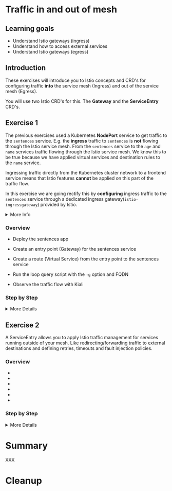 [//]: # (Copyright, Eficode )
[//]: # (Origin: https://github.com/eficode-academy/istio-katas)
[//]: # (Tags: #sentences #kiali)

# Traffic in and out of mesh

## Learning goals

- Understand Istio gateways (ingress)
- Understand how to access external services
- Understand Istio gateways (egress)

## Introduction

These exercises will introduce you to Istio concepts and CRD's for configuring 
traffic **into** the service mesh (Ingress) and out of the service mesh (Egress). 

You will use two Istio CRD's for this. The **Gateway** and the **ServiceEntry** 
CRD's. 

## Exercise 1

The previous exercises used a Kubernetes **NodePort** service to get traffic 
to the `sentences` service. E.g. the **ingress** traffic to `sentences` is 
**not** flowing through the Istio service mesh. From the `sentences` 
service to the `age` and `name` services traffic flowing through the Istio 
service mesh. We know this to be true because we have applied virtual services 
and destination rules to the `name` service.

Ingressing traffic directly from the Kubernetes cluster network to a frontend
service means that Istio features **cannot** be applied on this part of the 
traffic flow.

In this exercise we are going rectify this by **configuring** ingress traffic 
to the `sentences` service through a dedicated ingress 
gateway(`istio-ingressgateway`) provided by Istio.

<details>
    <summary> More Info </summary>

An Gateway **describes** a load balancer operating at the **edge** of the mesh 
receiving incoming or outgoing **HTTP/TCP** connections. The specification 
describes the ports to be expose, type of protocol, configuration for the 
load balancer, etc.

An **Istio** gateway in a Kubernetes cluster consists, at a minimum, of a 
Deployment and a Service. Istio ingress gateways are based on the Envoy 
and have a standalone Envoy proxy.

```console
NAME                                    CONTAINERS
istio-ingressgateway-69c77d896c-5vvjg   istio-proxy
```

</details>

### Overview

- Deploy the sentences app

- Create an entry point (Gateway) for the sentences service

- Create a route (Virtual Service) from the entry point to the sentences service

- Run the loop query script with the `-g` option and FQDN

- Observe the traffic flow with Kiali

### Step by Step
<details>
    <summary> More Details </summary>

**Deploy the sentences app**

```console
kubectl apply -f 003-traffic-in-out-mesh/start/
kubectl apply -f 003-traffic-in-out-mesh/start/name-v1/
```

**Create an entry point for the sentences service**

To create an entry point in the `istio-ingressgateway` we use a gateway 
resource. Create a file called `sentences-ingressgateway.yaml` in 
`003-traffic-in-out-mesh/start` directory.

It should look like the below yaml. 

> :bulb: Replace <YOUR_NAMESPACE> in the yaml below with the namespace you 
> have been assigned in this course. Otherwise you might not hit the 
> `sentence` service in your namespace.

```yaml
apiVersion: networking.istio.io/v1beta1
kind: Gateway
metadata:
  name: sentences
spec:
  selector:
    app: istio-ingressgateway
    istio: ingressgateway
  servers:
  - port:
      number: 80
      name: http
      protocol: HTTP
    hosts:
    - "<YOUR_NAMESPACE>.sentences.istio.eficode.academy"
```

The **selectors** above are the labels on the `istio-ingressgateway` POD which is 
running a standalone Envoy proxy.

> You are **not** creating a gateway object with it's own envoy proxy. You are
> creating a definition of an entry point for the istio-ingressgateway deployment.

The servers block is where you define the port configurations and the hosts 
exposed by the gateway. A host entry is specified as a dnsName and should be 
specified using the FQDN format. 

Apply the resource:

```console
kubectl apply -f 003-traffic-in-out-mesh/start/sentences-ingressgateway.yaml
```

**Create a route from the gateway to the sentences service**

In order to actually route traffic from the entry point the sentences 
service you need to define a virtual service. Create a file called 
`sentences-ingressgateway-vs.yaml` in `003-traffic-in-out-mesh/start` 
directory.

```yaml
apiVersion: networking.istio.io/v1beta1
kind: VirtualService
metadata:
  name: sentences
spec:
  hosts:
  - "<YOUR_NAMESPACE>.sentences.istio.eficode.academy"
  gateways:
  - sentences
  http:
  - route:
    - destination:
        host: sentences
```

> Note how it specifies the hostname and the name of the gateway 
> (in `spec.gateways`), i.e. a Gateway definition can define an entry for many
> hostnames and a VirtualService can be bound to multiple gateways, i.e. these 
> are not necessarily related one-to-one.

We also see, that the VirtualService routes all traffic for the given hostname
to the `sentences` service (the two last lines specifying the Kubernetes
`sentences` service as destination).

Apply the resource:

```console
kubectl apply -f 003-traffic-in-out-mesh/start/sentences-ingressgateway-vs.yaml
```

**Run the loop query script with the `hosts` entry**

The sentence service we deployed in the first step has a type of `ClusterIP` 
now. In order to reach it we will need to go through the `istio-ingressgateway`. 
Run the `loop-query.sh` script with the option `-g` and pass it the `hosts` entry.

```console
./scripts/loop-query.sh -g <YOUR_NAMESPACE>.sentences.istio.eficode.academy
```

**Observe the traffic flow with Kiali**

![Ingress Gateway](images/kiali-ingress-gw.png)

</details>

## Exercise 2

A ServiceEntry allows you to apply Istio traffic management for services 
running outside of your mesh. Like redirecting/forwarding traffic to 
external destinations and defining retries, timeouts and fault injection 
policies.

### Overview

- 

- 

- 

- 
 
- 

- 

### Step by Step
<details>
    <summary> More Details </summary>


</details>

# Summary

XXX

# Cleanup

```console

```
